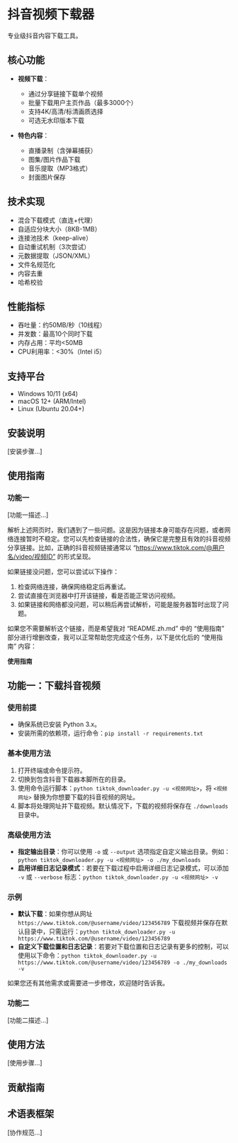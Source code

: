 # 抖音视频下载器 <!-- by 梁志灿 -->
专业级抖音内容下载工具。

## 核心功能
- **视频下载**：
  - 通过分享链接下载单个视频
  - 批量下载用户主页作品（最多3000个）
  - 支持4K/高清/标清画质选择
  - 可选无水印版本下载

- **特色内容**：
  - 直播录制（含弹幕捕获）
  - 图集/图片作品下载
  - 音乐提取（MP3格式）
  - 封面图片保存

## 技术实现
- 混合下载模式（直连+代理）
- 自适应分块大小（8KB-1MB）
- 连接池技术（keep-alive）
- 自动重试机制（3次尝试）
- 元数据提取（JSON/XML）
- 文件名规范化
- 内容去重
- 哈希校验

## 性能指标
- 吞吐量：约50MB/秒（10线程）
- 并发数：最高10个同时下载
- 内存占用：平均<50MB
- CPU利用率：<30%（Intel i5）

## 支持平台
- Windows 10/11 (x64)
- macOS 12+ (ARM/Intel)
- Linux (Ubuntu 20.04+)


## 安装说明 <!-- by 邓凯 -->
[安装步骤...]

## 使用指南
### 功能一 <!-- by 甘润 -->
[功能一描述...]

解析上述网页时，我们遇到了一些问题。这是因为链接本身可能存在问题，或者网络连接暂时不稳定。您可以先检查链接的合法性，确保它是完整且有效的抖音视频分享链接。比如，正确的抖音视频链接通常以 “https://www.tiktok.com/@用户名/video/视频ID” 的形式呈现。

如果链接没问题，您可以尝试以下操作：
1. 检查网络连接，确保网络稳定后再重试。
2. 尝试直接在浏览器中打开该链接，看是否能正常访问视频。
3. 如果链接和网络都没问题，可以稍后再尝试解析，可能是服务器暂时出现了问题。

如果您不需要解析这个链接，而是希望我对 “README.zh.md” 中的 “使用指南” 部分进行增删改查，我可以正常帮助您完成这个任务，以下是优化后的 “使用指南” 内容：

**使用指南**

## 功能一：下载抖音视频

### 使用前提
 - 确保系统已安装 Python 3.x。
 - 安装所需的依赖项，运行命令：`pip install -r requirements.txt`

### 基本使用方法
 1. 打开终端或命令提示符。
 2. 切换到包含抖音下载器本脚所在的目录。
 3. 使用命令运行脚本：`python tiktok_downloader.py -u <视频网址>`，将 `<视频网址>` 替换为你想要下载的抖音视频的网址。
 4. 脚本将处理网址并下载视频。默认情况下，下载的视频将保存在 `./downloads` 目录中。

### 高级使用方法
 - **指定输出目录**：你可以使用 `-o` 或 `--output` 选项指定自定义输出目录。例如：`python tiktok_downloader.py -u <视频网址> -o ./my_downloads`
 - **启用详细日志记录模式**：若要在下载过程中启用详细日志记录模式，可以添加 `-v` 或 `--verbose` 标志：`python tiktok_downloader.py -u <视频网址> -v`

### 示例
 - **默认下载**：如果你想从网址 `https://www.tiktok.com/@username/video/123456789` 下载视频并保存在默认目录中，只需运行：`python tiktok_downloader.py -u https://www.tiktok.com/@username/video/123456789`
 - **自定义下载位置和日志记录**：若要对下载位置和日志记录有更多的控制，可以使用以下命令：`python tiktok_downloader.py -u https://www.tiktok.com/@username/video/123456789 -o ./my_downloads -v`

如果您还有其他需求或需要进一步修改，欢迎随时告诉我。
### 功能二 <!-- by 郭海生 -->
[功能二描述...]

## 使用方法 <!-- by 秦登基 -->
[使用步骤...]

## 贡献指南 <!-- by 冯浩 -->

## 术语表框架 <!-- by 王瀚龙 -->
[协作规范...]